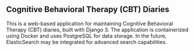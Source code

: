 ## Cognitive Behavioral Therapy (CBT) Diaries

This is a web-based application for maintaining Cognitive Behavioral Therapy (CBT) diaries, built with Django 3. The application is containerized using Docker and uses PostgreSQL for data storage. In the future, ElasticSearch may be integrated for advanced search capabilities.
